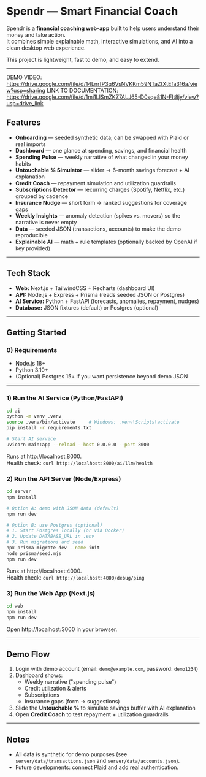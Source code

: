 # Spendr — Smart Financial Coach

Spendr is a **financial coaching web-app** built to help users understand their money and take action.  
It combines simple explainable math, interactive simulations, and AI into a clean desktop web experience.

This project is lightweight, fast to demo, and easy to extend.

---
DEMO VIDEO: https://drive.google.com/file/d/14LnrfP3q6VsNVKKm59NTaZtXtEfa316a/view?usp=sharing 
LINK TO DOCUMENTATION: https://drive.google.com/file/d/1mi1LISmZKZ7ALJ65-D0sqe81N-Flt8jy/view?usp=drive_link

## Features

- **Onboarding** — seeded synthetic data; can be swapped with Plaid or real imports  
- **Dashboard** — one glance at spending, savings, and financial health  
- **Spending Pulse** — weekly narrative of what changed in your money habits  
- **Untouchable % Simulator** — slider → 6-month savings forecast + AI explanation  
- **Credit Coach** — repayment simulation and utilization guardrails  
- **Subscriptions Detector** — recurring charges (Spotify, Netflix, etc.) grouped by cadence  
- **Insurance Nudge** — short form → ranked suggestions for coverage gaps  
- **Weekly Insights** — anomaly detection (spikes vs. movers) so the narrative is never empty  
- **Data** — seeded JSON (transactions, accounts) to make the demo reproducible  
- **Explainable AI** — math + rule templates (optionally backed by OpenAI if key provided)  

---

## Tech Stack

- **Web:** Next.js + TailwindCSS + Recharts (dashboard UI)  
- **API:** Node.js + Express + Prisma (reads seeded JSON or Postgres)  
- **AI Service:** Python + FastAPI (forecasts, anomalies, repayment, nudges)  
- **Database:** JSON fixtures (default) or Postgres (optional)  

---

## Getting Started

### 0) Requirements

- Node.js 18+  
- Python 3.10+  
- (Optional) Postgres 15+ if you want persistence beyond demo JSON  

---

### 1) Run the AI Service (Python/FastAPI)

```bash
cd ai
python -m venv .venv
source .venv/bin/activate     # Windows: .venv\Scripts\activate
pip install -r requirements.txt

# Start AI service
uvicorn main:app --reload --host 0.0.0.0 --port 8000
```

Runs at http://localhost:8000.  
Health check: `curl http://localhost:8000/ai/llm/health`

### 2) Run the API Server (Node/Express)

```bash
cd server
npm install

# Option A: demo with JSON data (default)
npm run dev

# Option B: use Postgres (optional)
# 1. Start Postgres locally (or via Docker)
# 2. Update DATABASE_URL in .env
# 3. Run migrations and seed
npx prisma migrate dev --name init
node prisma/seed.mjs
npm run dev
```

Runs at http://localhost:4000.  
Health check: `curl http://localhost:4000/debug/ping`

### 3) Run the Web App (Next.js)

```bash
cd web
npm install
npm run dev
```

Open http://localhost:3000 in your browser.

---

## Demo Flow

1. Login with demo account (email: `demo@example.com`, password: `demo1234`)
2. Dashboard shows:
   - Weekly narrative ("spending pulse")
   - Credit utilization & alerts
   - Subscriptions
   - Insurance gaps (form → suggestions)
3. Slide the **Untouchable %** to simulate savings buffer with AI explanation
4. Open **Credit Coach** to test repayment + utilization guardrails

---

## Notes

- All data is synthetic for demo purposes (see `server/data/transactions.json` and `server/data/accounts.json`).
- Future developments: connect Plaid and add real authentication. 
